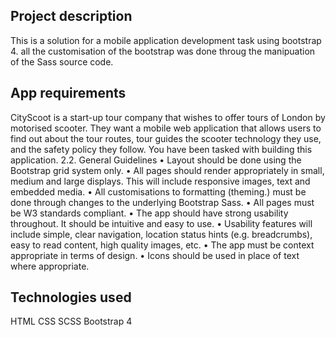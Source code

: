 ## Project description

This is a solution for a mobile application development task using bootstrap 4. all the customisation of the bootstrap was done throug the manipuation of the Sass source code.

## App requirements
CityScoot is a start-up tour company that wishes to offer tours of London by
motorised scooter. They want a mobile web application that allows users to find out
about the tour routes, tour guides the scooter technology they use, and the safety
policy they follow. You have been tasked with building this application.
2.2. General Guidelines
• Layout should be done using the Bootstrap grid system only.
• All pages should render appropriately in small, medium and large displays. This
will include responsive images, text and embedded media.
• All customisations to formatting (theming.) must be done through changes to
the underlying Bootstrap Sass.
• All pages must be W3 standards compliant.
• The app should have strong usability throughout. It should be intuitive and easy
to use.
• Usability features will include simple, clear navigation, location status hints
(e.g. breadcrumbs), easy to read content, high quality images, etc.
• The app must be context appropriate in terms of design.
• Icons should be used in place of text where appropriate. 

## Technologies used

HTML
CSS
SCSS
Bootstrap 4
